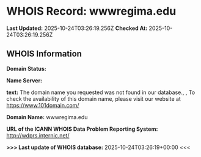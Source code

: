 # WHOIS Record: wwwregima.edu

**Last Updated:** 2025-10-24T03:26:19.256Z
**Checked At:** 2025-10-24T03:26:19.256Z

## WHOIS Information

**Domain Status:** 

**Name Server:** 

**text:** The domain name you requested was not found in our database., , To check the availability of this domain name, please visit our website at https://www.101domain.com/

**Domain Name:** wwwregima.edu

**URL of the ICANN WHOIS Data Problem Reporting System:** http://wdprs.internic.net/

**>>> Last update of WHOIS database:** 2025-10-24T03:26:19+00:00 <<<


